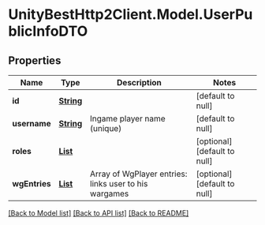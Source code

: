 # UnityBestHttp2Client.Model.UserPublicInfoDTO
## Properties

Name | Type | Description | Notes
------------ | ------------- | ------------- | -------------
**id** | [**String**](string.md) |  | [default to null]
**username** | [**String**](string.md) | Ingame player name (unique) | [default to null]
**roles** | [**List**](UserRole.md) |  | [optional] [default to null]
**wgEntries** | [**List**](WgEntry.md) | Array of WgPlayer entries: links user to his wargames | [optional] [default to null]

[[Back to Model list]](../README.md#documentation-for-models) [[Back to API list]](../README.md#documentation-for-api-endpoints) [[Back to README]](../README.md)

